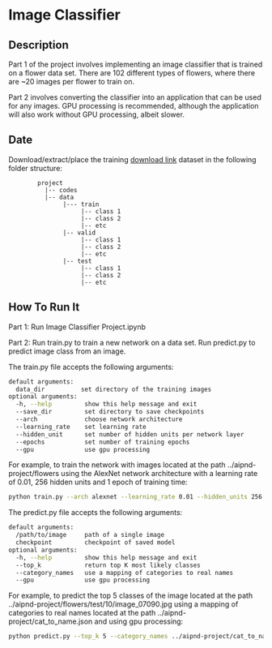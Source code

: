 # Image Classifier

## Description
Part 1 of the project involves implementing an image classifier that is trained on a flower data set. There are 102 different types of flowers, where there are ~20 images per flower to train on.

Part 2 involves converting the classifier into an application that can be used for any images. GPU processing is recommended, although the application will also work without GPU processing, albeit slower.

## Date
Download/extract/place the training [download link](http://www.robots.ox.ac.uk/~vgg/data/flowers/102/index.html) dataset in the following folder structure:

~~~~~~~
        project
          |-- codes
          |-- data
               |--- train
                    |-- class 1
                    |-- class 2
                    |-- etc
               |-- valid
                    |-- class 1
                    |-- class 2
                    |-- etc
               |-- test
                    |-- class 1
                    |-- class 2
                    |-- etc
~~~~~~~


## How To Run It
Part 1: Run Image Classifier Project.ipynb

Part 2: Run train.py to train a new network on a data set. Run predict.py to predict image class from an image.

The train.py file accepts the following arguments:
```bash
default arguments:
  data_dir          set directory of the training images
optional arguments:
  -h, --help         show this help message and exit
  --save_dir         set directory to save checkpoints
  --arch             choose network architecture
  --learning_rate    set learning rate
  --hidden_unit      set number of hidden units per network layer
  --epochs           set number of training epochs
  --gpu              use gpu processing
```

For example, to train the network with images located at the path ../aipnd-project/flowers using the AlexNet network architecture with a learning rate of 0.01, 256 hidden units and 1 epoch of training time:

```bash
python train.py --arch alexnet --learning_rate 0.01 --hidden_units 256 --epochs 1 --gpu ../aipnd-project/flowers
```

The predict.py file accepts the following arguments:
```bash
default arguments:
  /path/to/image     path of a single image
  checkpoint         checkpoint of saved model
optional arguments:
  -h, --help         show this help message and exit
  --top_k            return top K most likely classes
  --category_names   use a mapping of categories to real names
  --gpu              use gpu processing
```

For example, to predict the top 5 classes of the image located at the path ../aipnd-project/flowers/test/10/image_07090.jpg using a mapping of categories to real names located at the path ../aipnd-project/cat_to_name.json and using gpu processing:

```bash
python predict.py --top_k 5 --category_names ../aipnd-project/cat_to_name.json --gpu ../aipnd-project/flowers/test/10/image_07090.jpg checkpoint.pth
```
